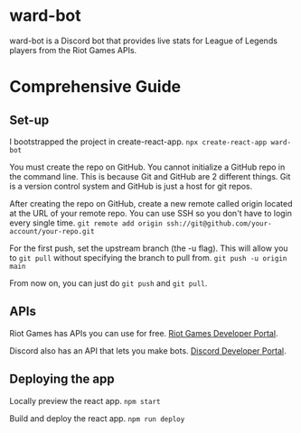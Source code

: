 # ward-bot

ward-bot is a Discord bot that provides live stats for League of Legends players from the Riot Games APIs.

# Comprehensive Guide

## Set-up
I bootstrapped the project in create-react-app.
```npx create-react-app ward-bot```

You must create the repo on GitHub. You cannot initialize a GitHub repo in the command line. This is because Git and GitHub are 2 different things. Git is a version control system and GitHub is just a host for git repos. 

After creating the repo on GitHub, create a new remote called origin located at the URL of your remote repo. You can use SSH so you don't have to login every single time.
```git remote add origin ssh://git@github.com/your-account/your-repo.git```

For the first push, set the upstream branch (the -u flag). This will allow you to `git pull` without specifying the branch to pull from.
```git push -u origin main```

From now on, you can just do `git push` and `git pull`.

## APIs

Riot Games has APIs you can use for free.
[Riot Games Developer Portal](https://developer.riotgames.com/).

Discord also has an API that lets you make bots.
[Discord Developer Portal](https://discord.com/developers/docs/intro).

## Deploying the app

Locally preview the react app.
`npm start`

Build and deploy the react app.
`npm run deploy`

